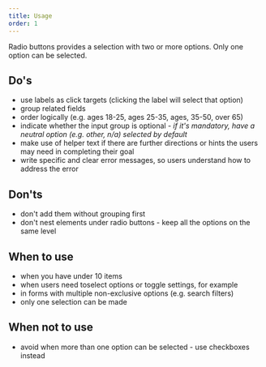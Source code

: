 ```yaml
---
title: Usage
order: 1
---
```

Radio buttons provides a selection with two or more options. Only one option can be selected.

## Do's

- use labels as click targets (clicking the label will select that option)
- group related fields
- order logically (e.g. ages 18-25, ages 25-35, ages, 35-50, over 65)
- indicate whether the input group is optional - _if it's mandatory, have a neutral option (e.g. other, n/a) selected by default_
- make use of helper text if there are further directions or hints the users may need in completing their goal
- write specific and clear error messages, so users understand how to address the error

## Don'ts

- don't add them without grouping first
- don't nest elements under radio buttons - keep all the options on the same level

## When to use

- when you have under 10 items
- when users need toselect options or toggle settings, for example
- in forms with multiple non-exclusive options (e.g. search filters)
- only one selection can be made

## When not to use

- avoid when more than one option can be selected - use checkboxes instead
